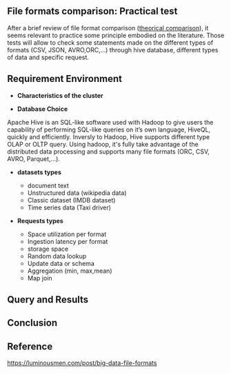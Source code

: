 
## File formats comparison: Practical test

After a brief review of file format comparison ([theorical comparison](https://github.com/Sohou08/Hadoop-Spark/tree/master/file_format)), it seems relevant to practice some principle embodied on the literature. Those tests will allow to check some statements made on the different types of formats (CSV, JSON, AVRO,ORC,...) through hive database, different types of data and specific request.

## Requirement Environment

  * __Characteristics of the cluster__
  
  * __Database Choice__
  
Apache Hive is an SQL-like software used with Hadoop to give users the capability of performing SQL-like queries on it’s own language, HiveQL, quickly and efficiently. Inversly to Hadoop, Hive supports different type OLAP or OLTP query. Using hadoop, it's fully take advantage of the distributed data processing
and supports many file formats (ORC, CSV, AVRO, Parquet,...).

  * __datasets types__
  
      * document text
      * Unstructured data (wikipedia data)
      * Classic dataset (IMDB dataset)
      * Time series data (Taxi driver)
  
  * __Requests types__
  
      * Space utilization per format
      * Ingestion latency per format
      * storage space
      * Random data lookup
      * Update data or schema 
      * Aggregation (min, max,mean)
      * Map join

## Query and Results



## Conclusion




## Reference 
https://luminousmen.com/post/big-data-file-formats
